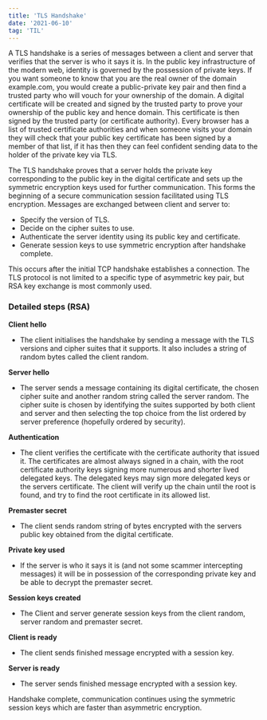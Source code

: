 ```yaml
---
title: 'TLS Handshake'
date: '2021-06-10'
tag: 'TIL'
---
```


A TLS handshake is a series of messages between a client and server that verifies that the server is who it says it is. In the public key infrastructure of the modern web, identity is governed by the possession of private keys. If you want someone to know that you are the real owner of the domain example.com, you would create a public-private key pair and then find a trusted party who will vouch for your ownership of the domain. A digital certificate will be created and signed by the trusted party to prove your ownership of the public key and hence domain. This certificate is then signed by the trusted party (or certificate authority). Every browser has a list of trusted certificate authorities and when someone visits your domain they will check that your public key certificate has been signed by a member of that list, if it has then they can feel confident sending data to the holder of the private key via TLS.

The TLS handshake proves that a server holds the private key corresponding to the public key in the digital certificate and sets up the symmetric encryption keys used for further communication. This forms the beginning of a secure communication session facilitated using TLS encryption. Messages are exchanged between client and server to:
* Specify the version of TLS.
* Decide on the cipher suites to use.
* Authenticate the server identity using its public key and certificate.
* Generate session keys to use symmetric encryption after handshake complete.

This occurs after the initial TCP handshake establishes a connection. The TLS protocol is not limited to a specific type of asymmetric key pair, but RSA key exchange is most commonly used.

### Detailed steps (RSA)

**Client hello**
* The client initialises the handshake by sending a message with the TLS versions and cipher suites that it supports. It also includes a string of random bytes called the client random.

**Server hello**
* The server sends a message containing its digital certificate, the chosen cipher suite and another random string called the server random. The cipher suite is chosen by identifying the suites supported by both client and server and then selecting the top choice from the list ordered by server preference (hopefully ordered by security).

**Authentication**
* The client verifies the certificate with the certificate authority that issued it. The certificates are almost always signed in a chain, with the root certificate authority keys signing more numerous and shorter lived delegated keys. The delegated keys may sign more delegated keys or the servers certificate. The client will verify up the chain until the root is found, and try to find the root certificate in its allowed list.

**Premaster secret**
* The client sends random string of bytes encrypted with the servers public key obtained from the digital certificate.

**Private key used**
* If the server is who it says it is (and not some scammer intercepting messages) it will be in possession of the corresponding private key and be able to decrypt the premaster secret.

**Session keys created**
* The Client and server generate session keys from the client random, server random and premaster secret.

**Client is ready**
* The client sends finished message encrypted with a session key.

**Server is ready**
* The server sends finished message encrypted with a session key.

Handshake complete, communication continues using the symmetric session keys which are faster than asymmetric encryption.
